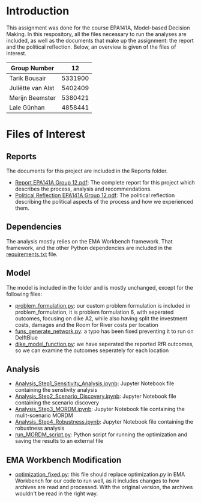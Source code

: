 # Introduction
This assignment was done for the course EPA141A, Model-based Decision Making. In this respository, all the files necessary to run the analyses are included, as well as the documents that make up the assignment: the report and the political reflection. Below, an overview is given of the files of interest. 

|Group Number |12|
|---|---|
|Tarik Bousair| 5331900 |
|Juliëtte van Alst| 5402409|
|Merijn Beemster|5380421 |
|Lale Günhan | 4858441 |

# Files of Interest
## Reports
The documents for this project are included in the Reports folder.
- [Report EPA141A Group 12.pdf](https://github.com/CEOofMicrosoft/EPA141A_Group12/blob/main/Reports/Report%20EPA141A%20Group%2012.pdf): The complete report for this project which describes the process, analysis and recommendations.
- [Political Reflection EPA141A Group 12.pdf](https://github.com/CEOofMicrosoft/EPA141A_Group12/blob/main/Reports/Political%20Reflection%20EPA141A%20Group%2012.pdf): The political reflection describing the political aspects of the process and how we experienced them.
## Dependencies
The analysis mostly relies on the EMA Workbench framework. That framework, and the other Python dependencies are included in the [requirements.txt](https://github.com/CEOofMicrosoft/EPA141A_Group12/blob/main/requirements.txt) file.
## Model
The model is included in the folder and is mostly unchanged, except for the following files:
- [problem_formulation.py](https://github.com/CEOofMicrosoft/EPA141A_Group12/blob/main/problem_formulation.py): our custom problem formulation is included in problem_formulation, it is problem formulation 6, with seperated outcomes, focusing on dike A2, while also having split the investment costs, damages and the Room for River costs per location
- [funs_generate_network.py](https://github.com/CEOofMicrosoft/EPA141A_Group12/blob/main/funs_generate_network.py): a typo has been fixed preventing it to run on DelftBlue
- [dike_model_function.py](https://github.com/CEOofMicrosoft/EPA141A_Group12/blob/main/dike_model_function.py): we have seperated the reported RfR outcomes, so we can examine the outcomes seperately for each location
## Analysis
- [Analysis_Step1_Sensitivity_Analysis.ipynb](https://github.com/CEOofMicrosoft/EPA141A_Group12/blob/main/Analysis_Step1_Sensitivity_Analysis.ipynb): Jupyter Notebook file containing the senstivity analysis
- [Analysis_Step2_Scenario_Discovery.ipynb](https://github.com/CEOofMicrosoft/EPA141A_Group12/blob/main/Analysis_Step2_Scenario_Discovery.ipynb): Jupyter Notebook file containing the scenario discovery 
- [Analysis_Step3_MORDM.ipynb](https://github.com/CEOofMicrosoft/EPA141A_Group12/blob/main/Analysis_Step3_MORDM.ipynb): Jupyter Notebook file containing the mulit-scenario MORDM
- [Analysis_Step4_Robustness.ipynb](https://github.com/CEOofMicrosoft/EPA141A_Group12/blob/main/Analysis_Step4_Robustness.ipynb): Jupyter Notebook file containing the robustness analysis
- [run_MORDM_script.py](https://github.com/CEOofMicrosoft/EPA141A_Group12/blob/main/run_MORDM_script.py): Python script for running the optimization and saving the results to an external file 
## EMA Workbench Modification
- [optimization_fixed.py](https://github.com/CEOofMicrosoft/EPA141A_Group12/blob/main/optimization_fixed.py): this file should replace optimization.py in EMA Workbench for our code to run well, as it includes changes to how archives are read and processed. With the original version, the archives wouldn't be read in the right way.
